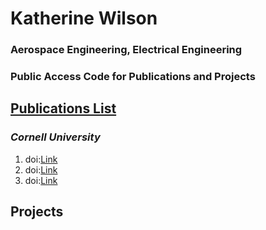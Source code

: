 # **Katherine Wilson**
### Aerospace Engineering, Electrical Engineering
### Public Access Code for Publications and Projects

## **[Publications List](https://scholar.google.com/citations?user=674LZV8AAAAJ&hl=en)**
### _Cornell University_
1. doi:[Link](url) 
2. doi:[Link](url)
3. doi:[Link](url)

## **Projects**
